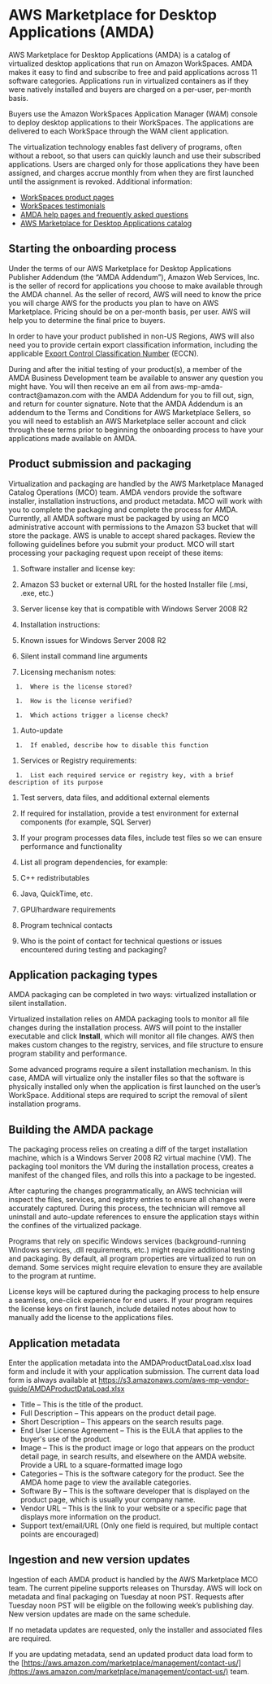 # AWS Marketplace for Desktop Applications \(AMDA\)<a name="amda"></a>

AWS Marketplace for Desktop Applications \(AMDA\) is a catalog of virtualized desktop applications that run on Amazon WorkSpaces\. AMDA makes it easy to find and subscribe to free and paid applications across 11 software categories\. Applications run in virtualized containers as if they were natively installed and buyers are charged on a per\-user, per\-month basis\. 

Buyers use the Amazon WorkSpaces Application Manager \(WAM\) console to deploy desktop applications to their WorkSpaces\. The applications are delivered to each WorkSpace through the WAM client application\. 

The virtualization technology enables fast delivery of programs, often without a reboot, so that users can quickly launch and use their subscribed applications\. Users are charged only for those applications they have been assigned, and charges accrue monthly from when they are first launched until the assignment is revoked\. Additional information: 
+  [WorkSpaces product pages](https://aws.amazon.com/workspaces/) 
+  [WorkSpaces testimonials](https://aws.amazon.com/workspaces/testimonials/) 
+  [AMDA help pages and frequently asked questions](https://aws.amazon.com/marketplace/help/buyer-desktop-apps?ref=help_ln_sibling) 
+  [AWS Marketplace for Desktop Applications catalog](https://aws.amazon.com/marketplace/desktop/search?ref_=footer_nav_desktop_view_products) 

## Starting the onboarding process<a name="beginning-the-onboarding-process"></a>

Under the terms of our AWS Marketplace for Desktop Applications Publisher Addendum \(the “AMDA Addendum”\), Amazon Web Services, Inc\. is the seller of record for applications you choose to make available through the AMDA channel\. As the seller of record, AWS will need to know the price you will charge AWS for the products you plan to have on AWS Marketplace\. Pricing should be on a per\-month basis, per user\. AWS will help you to determine the final price to buyers\. 

 In order to have your product published in non\-US Regions, AWS will also need you to provide certain export classification information, including the applicable [Export Control Classification Number](https://www.bis.doc.gov/index.php/licensing/commerce-control-list-classification/export-control-classification-number-eccn) \(ECCN\)\. 

During and after the initial testing of your product\(s\), a member of the AMDA Business Development team be available to answer any question you might have\. You will then receive an em ail from aws\-mp\-amda\-contract@amazon\.com with the AMDA Addendum for you to fill out, sign, and return for counter signature\. Note that the AMDA Addendum is an addendum to the Terms and Conditions for AWS Marketplace Sellers, so you will need to establish an AWS Marketplace seller account and click through these terms prior to beginning the onboarding process to have your applications made available on AMDA\. 

## Product submission and packaging<a name="product-submission-and-packaging"></a>

Virtualization and packaging are handled by the AWS Marketplace Managed Catalog Operations \(MCO\) team\. AMDA vendors provide the software installer, installation instructions, and product metadata\. MCO will work with you to complete the packaging and complete the process for AMDA\. Currently, all AMDA software must be packaged by using an MCO administrative account with permissions to the Amazon S3 bucket that will store the package\. AWS is unable to accept shared packages\. Review the following guidelines before you submit your product\. MCO will start processing your packaging request upon receipt of these items: 

1.  Software installer and license key: 

   1.  Amazon S3 bucket or external URL for the hosted Installer file \(\.msi, \.exe, etc\.\) 

   1.  Server license key that is compatible with Windows Server 2008 R2 

1.  Installation instructions: 

   1.  Known issues for Windows Server 2008 R2 

   1.  Silent install command line arguments 

   1.  Licensing mechanism notes: 

      1.  Where is the license stored? 

      1.  How is the license verified? 

      1.  Which actions trigger a license check? 

   1.  Auto\-update 

      1.  If enabled, describe how to disable this function 

   1.  Services or Registry requirements: 

      1.  List each required service or registry key, with a brief description of its purpose 

1.  Test servers, data files, and additional external elements 

   1.  If required for installation, provide a test environment for external components \(for example, SQL Server\) 

   1.  If your program processes data files, include test files so we can ensure performance and functionality 

1.  List all program dependencies, for example: 

   1.  C\+\+ redistributables 

   1.  Java, QuickTime, etc\. 

   1.  GPU/hardware requirements 

1.  Program technical contacts 

   1.  Who is the point of contact for technical questions or issues encountered during testing and packaging? 

## Application packaging types<a name="application-packaging-types"></a>

 AMDA packaging can be completed in two ways: virtualized installation or silent installation\. 

 Virtualized installation relies on AMDA packaging tools to monitor all file changes during the installation process\. AWS will point to the installer executable and click **Install**, which will monitor all file changes\. AWS then makes custom changes to the registry, services, and file structure to ensure program stability and performance\. 

 Some advanced programs require a silent installation mechanism\. In this case, AMDA will virtualize only the installer files so that the software is physically installed only when the application is first launched on the user’s WorkSpace\. Additional steps are required to script the removal of silent installation programs\. 

## Building the AMDA package<a name="building-the-amda-package"></a>

 The packaging process relies on creating a diff of the target installation machine, which is a Windows Server 2008 R2 virtual machine \(VM\)\. The packaging tool monitors the VM during the installation process, creates a manifest of the changed files, and rolls this into a package to be ingested\. 

 After capturing the changes programmatically, an AWS technician will inspect the files, services, and registry entries to ensure all changes were accurately captured\. During this process, the technician will remove all uninstall and auto\-update references to ensure the application stays within the confines of the virtualized package\. 

 Programs that rely on specific Windows services \(background\-running Windows services, \.dll requirements, etc\.\) might require additional testing and packaging\. By default, all program properties are virtualized to run on demand\. Some services might require elevation to ensure they are available to the program at runtime\. 

 License keys will be captured during the packaging process to help ensure a seamless, one\-click experience for end users\. If your program requires the license keys on first launch, include detailed notes about how to manually add the license to the applications files\. 

## Application metadata<a name="application-metadata"></a>

 Enter the application metadata into the AMDAProductDataLoad\.xlsx load form and include it with your application submission\. The current data load form is always available at [https://s3\.amazonaws\.com/aws\-mp\-vendor\-guide/AMDAProductDataLoad\.xlsx](https://s3.amazonaws.com/aws-mp-vendor-guide/AMDAProductDataLoad.xlsx) 
+  Title – This is the title of the product\. 
+  Full Description – This appears on the product detail page\. 
+  Short Description – This appears on the search results page\. 
+  End User License Agreement – This is the EULA that applies to the buyer's use of the product\. 
+  Image – This is the product image or logo that appears on the product detail page, in search results, and elsewhere on the AMDA website\. Provide a URL to a square\-formatted image logo 
+  Categories – This is the software category for the product\. See the AMDA home page to view the available categories\. 
+  Software By – This is the software developer that is displayed on the product page, which is usually your company name\. 
+  Vendor URL – This is the link to your website or a specific page that displays more information on the product\. 
  +  Support text/email/URL \(Only one field is required, but multiple contact points are encouraged\) 

## Ingestion and new version updates<a name="ingestion-and-new-version-updates"></a>

 Ingestion of each AMDA product is handled by the AWS Marketplace MCO team\. The current pipeline supports releases on Thursday\. AWS will lock on metadata and final packaging on Tuesday at noon PST\. Requests after Tuesday noon PST will be eligible on the following week’s publishing day\. New version updates are made on the same schedule\. 

 If no metadata updates are requested, only the installer and associated files are required\. 

 If you are updating metadata, send an updated product data load form to the [https://aws.amazon.com/marketplace/management/contact-us/](https://aws.amazon.com/marketplace/management/contact-us/) team\. 